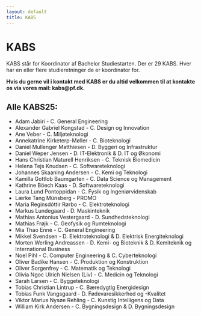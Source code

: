 ```yaml
---
layout: default
title: KABS
---
```


<h1>KABS</h1>

<p> KABS står for Koordinator af Bachelor Studiestarten. Der er 29 KABS. 
Hver har en eller flere studieretninger de er koordinator for. <b>
<p>Hvis du gerne vil i kontakt med KABS er du altid velkommen til at kontakte os via vores mail: kabs@pf.dk.</p> </b>

<h2> Alle KABS25: </h2>
<ul>
<li> Adam Jabiri - C. General Engineering </li>
<li> Alexander Gabriel Kongstad	- C. Design og Innovation </li>
<li> Ane Veber - C. Miljøteknologi </li>
<li> Annekatrine Kirketerp-Møller - C. Bioteknologi </li>
<li> Daniel Mullenger Matthiesen - D. Byggeri og Infrastruktur </li>
<li> Daniel Weper Jensen - D. IT-Elektronik & D. IT og Økonomi </li>
<li> Hans Christian Maturell Henriksen - C. Teknisk Biomedicin </li>
<li> Helena Tejs Knudsen - C. Softwareteknologi	</li>
<li> Johannes Skaaning Andersen	- C. Kemi og Teknologi </li>
<li> Kamilla Gottlob Baumgarten	- C. Data Science og Management	</li>
<li> Kathrine Böech Kaas - D. Softwareteknologi </li>
<li> Laura Lund Pontoppidan	- C. Fysik og Ingeniørvidenskab	</li>
<li> Lærke Tang Münsberg - PROMO </li>
<li> Maria Reginsdóttir Rørbo - C. Elektroteknologi	</li>
<li> Markus Lundegaard - D. Maskinteknik </li>
<li> Mathias Antonius Vestergaard - D. Sundhedsteknologi </li>
<li> Mathias Frøjk - C. Geofysik og Rumteknologi </li>
<li> Mia Thao Enné - C. General Engineering	</li>
<li> Mikkel Svendsen - D. Elektroteknologi & D. Elektrisk Energiteknologi </li>
<li> Morten Werling Andreassen - D. Kemi- og Bioteknik & D. Kemiteknik og International Business </li>
<li> Noel Pihl - C. Computer Engineering & C. Cyberteknologi </li>
<li> Oliver Badike Hansen - C. Produktion og Konstruktion </li>
<li> Oliver Sorgenfrey - C. Matematik og Teknologi </li>
<li> Olivia Ngoc Ulrich Nielsen (Liv) - C. Medicin og Teknologi	</li>
<li> Sarah Larsen - C. Byggeteknologi </li>
<li> Tobias Christian Lintrup - C. Bæredygtig Energidesign </li>
<li> Tobias Funk Vangsgaard	- D. Fødevaresikkerhed og -Kvalitet	</li>
<li> Viktor Marius Nysøe Rehling - C. Kunstig Intelligens og Data </li>
<li> William Kirk Andersen - C. Bygningsdesign & D. Bygningsdesign </li>

</ul>